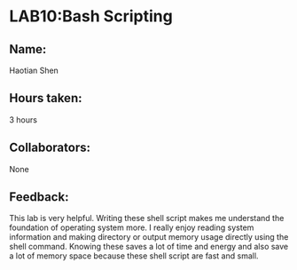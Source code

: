 # LAB10:Bash Scripting

## Name:
Haotian Shen

## Hours taken:
3 hours

## Collaborators:
None

## Feedback:
This lab is very helpful. Writing these shell script makes me understand the foundation of operating system more. I really enjoy reading system information and making directory or output memory usage directly using the shell command. Knowing these saves a lot of time and energy and also save a lot of memory space because these shell script are fast and small.